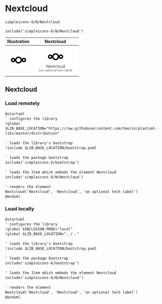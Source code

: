 # Nextcloud


```text
simpleicons-6/N/Nextcloud
```

```text
include('simpleicons-6/N/Nextcloud')
```



| Illustration | Nextcloud |
| :---: | :---: |
| ![illustration for Illustration](../../simpleicons-6/N/Nextcloud.png) | ![illustration for Nextcloud](../../simpleicons-6/N/Nextcloud.Local.png) |




## Nextcloud

### Load remotely
```plantuml
@startuml
' configures the library
!global $LIB_BASE_LOCATION="https://raw.githubusercontent.com/tmorin/plantuml-libs/master/distribution"

' loads the library's bootstrap
!include $LIB_BASE_LOCATION/bootstrap.puml

' loads the package bootstrap
include('simpleicons-6/bootstrap')

' loads the Item which embeds the element Nextcloud
include('simpleicons-6/N/Nextcloud')

' renders the element
Nextcloud('Nextcloud', 'Nextcloud', 'an optional tech label')
@enduml
```

### Load locally
```plantuml
@startuml
' configures the library
!global $INCLUSION_MODE="local"
!global $LIB_BASE_LOCATION="../.."

' loads the library's bootstrap
!include $LIB_BASE_LOCATION/bootstrap.puml

' loads the package bootstrap
include('simpleicons-6/bootstrap')

' loads the Item which embeds the element Nextcloud
include('simpleicons-6/N/Nextcloud')

' renders the element
Nextcloud('Nextcloud', 'Nextcloud', 'an optional tech label')
@enduml
```

